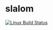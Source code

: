 # slalom

[![Linux Build Status](https://travis-ci.com/PMBio/slalom.svg?branch=master)](https://travis-ci.org/davismcc/slalom)
